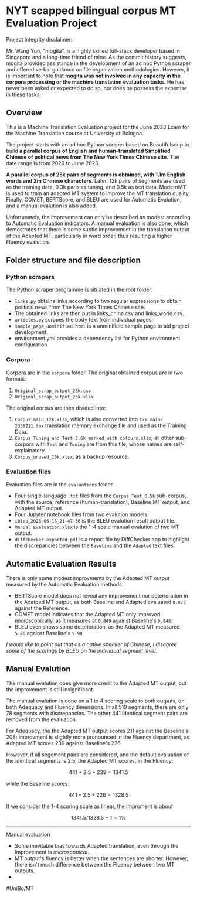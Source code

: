 # NYT scapped bilingual corpus MT Evaluation Project

Project integrity disclaimer:

Mr. Wang Yun, "mogita", is a highly skilled full-stack developer based in Singapore and a long-time friend of mine. As the commit history suggests, mogita provided assistance in the development of an ad hoc Python scraper and offered verbal guidance on file organization methodologies. However, it is important to note that **mogita was not involved in any capacity in the corpora processing or the machine translation evaluation tasks.** He has never been asked or expected to do so, nor does he possess the expertise in these tasks.

## Overview

This is a Machine Translation Evaluation project for the June 2023 Exam for the Machine Translation course at University of Bologna.

The project starts with an ad hoc Python scraper based on Beautifulsoup to build **a parallel corpus of English and human-translated Simplified Chinese of political news from The New York Times Chinese site.** The date range is from 2020 to June 2023.

**A parallel corpus of 25k pairs of segments is obtained, with 1.1m English words and 2m Chinese characters**. Later, 12k pairs of segments are used as the training data, 0.3k paris as tuning, and 0.5k as test data. ModernMT is used to train an adapted MT system to improve the MT translation quality. Finally, COMET, BERTScore, and BLEU are used for Automatic Evalution, and a manual evalution is also added.

Unfortunately, the improvement can only be described as modest according to Automatic Evaluation indicators. A manual evaluation is also done, which demostrates that there is some subtle improvement in the translation output of the Adapted MT, particularly in word order, thus resulting a higher Fluency evalution.

## Folder structure and file description

### Python scrapers
The Python scraper programme is situated in the root folder:
- `links.py` obtains links according to two regular expressions to obtain political news from The New York Times Chinese site.
- The obtained links are then put in links_china.csv and links_world.csv.
- `articles.py` scrapes the body text from individual pages.
- `sample_page_unminified.html` is a unminifield sample page to aid project development.
- environment.yml provides a dependency list for Python environment configuration

### Corpora


Corpora are in the `corpora` folder. The original obtained corpus are in two formats:
1. `Original_scrap_output_25k.csv`
2. `Original_scrap_output_25k.xlsx`

The original corpus are then divided into:
1. `Corpus_main_12k.xlsx`, which is also converted into `12k main-2358211.tmx` translation memory exchange file and used as the Training Data.
2. `Corpus_Tuning_and_Test_3.6k_marked_with_colours.xlsx`; all other sub-corpora with `Test` and `Tuning` are from this file, whose names are self-explainatory.
3. `Corpus_unused_10k.xlsx`, as a backup resource.


### Evaluation files

Evaluation files are in the `evaluations` folder.
- Four single-language `.txt` files from the `Corpus_Test_0.5k` sub-corpus, with the source, reference (human-translation), Baseline MT output, and Adapted MT output.
- Four Jupyter notebook files from two evalution models.
- `ibleu_2023-06-16_21-47-36` is the BLEU evalution result output file.
- `Manual Evaluation.xlsx` is the 1-4 scale manual evalution of two MT output.
- `diffchecker-exported-pdf` is a report file by DiffChecker app to highlight the discrepancies between the `Baseline` and the `Adapted` text files.

## Automatic Evaluation Results

There is only some modest improvments by the Adapted MT output measured by the Automatic Evaluation methods.

* BERTScore model does not reveal any improvement nor deterioration in the Adatped MT output, as both Baseline and Adapted evaluated `0.873` against the Reference.
* COMET model indicates that the Adapted MT only improved microscopically, as it measures at `0.849` against Baseline's `0.848`.
* BLEU even shows some deterioration, as the Adapted MT measured `5.86` against Baseline's `5.90`.

*I would like to point out that as a native speaker of Chinese, I disagree some of the scorings by BLEU on the individual segment level.*

## Manual Evalution

The manual evalution does give more credit to the Adapted MT output, but the improvement is still insignificant.

The manual evalution is done on a 1 to 4 scoring scale to both outputs, on both Adequacy and Fluency dimensions. In all 519 segments, there are only 78 segments with discrepancies. The other 441 identical segment pairs are removed from the evaluation.

For Adequacy, the the Adapted MT output scores 211 against the Baseline's 208; improvment is slightly more pronounced in the Fluency department, as Adapted MT scores 239 against Baseline's 226.

However, if all segement pairs are considered, and the default evaluation of the identical segments is 2.5, the Adapted MT scores, in the Fluency:

```math
441 * 2.5 + 239 = 1341.5
```
while the Baseline scores:
```math
441 * 2.5 + 226 = 1328.5
```

If we consider the 1-4 scoring scale as linear, the improment is about
```math
1341.5 / 1328.5  - 1 ≈ 1\%
```


---

Manual evaluation
- Some inevitable bias towards Adapted translation, even through the improvement is *microscopical*.
- MT output's fluency is better when the sentences are shorter. However, there isn't much difference between the Fluency between two MT outputs.
- 
#UniBo/MT